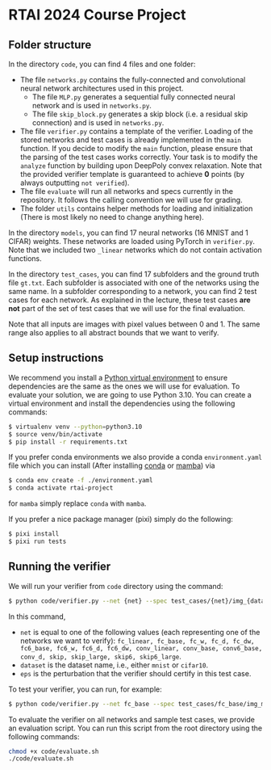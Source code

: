 # RTAI 2024 Course Project



## Folder structure
In the directory `code`, you can find 4 files and one folder: 
- The file `networks.py` contains the fully-connected and convolutional neural network architectures used in this project.
    - The file `MLP.py` generates a sequential fully connected neural network and is used in `networks.py`.
    - The file `skip_block.py` generates a skip block (i.e. a residual skip connection) and is used in `networks.py`.
- The file `verifier.py` contains a template of the verifier. Loading of the stored networks and test cases is already implemented in the `main` function. If you decide to modify the `main` function, please ensure that the parsing of the test cases works correctly. Your task is to modify the `analyze` function by building upon DeepPoly convex relaxation. Note that the provided verifier template is guaranteed to achieve **0** points (by always outputting `not verified`).
- The file `evaluate` will run all networks and specs currently in the repository. It follows the calling convention we will use for grading.
- The folder `utils` contains helper methods for loading and initialization (There is most likely no need to change anything here).


In the directory `models`, you can find 17 neural networks (16 MNIST and 1 CIFAR) weights. These networks are loaded using PyTorch in `verifier.py`. Note that we included two `_linear` networks which do not contain activation functions.

In the directory `test_cases`, you can find 17 subfolders and the ground truth file `gt.txt`. Each subfolder is associated with one of the networks using the same name. In a subfolder corresponding to a network, you can find 2 test cases for each network. As explained in the lecture, these test cases **are not** part of the set of test cases that we will use for the final evaluation.

Note that all inputs are images with pixel values between 0 and 1. The same range also applies to all abstract bounds that we want to verify. 

## Setup instructions

We recommend you install a [Python virtual environment](https://docs.python.org/3/library/venv.html) to ensure dependencies are the same as the ones we will use for evaluation.
To evaluate your solution, we are going to use Python 3.10.
You can create a virtual environment and install the dependencies using the following commands:

```bash
$ virtualenv venv --python=python3.10
$ source venv/bin/activate
$ pip install -r requirements.txt
```

If you prefer conda environments we also provide a conda `environment.yaml` file which you can install (After installing [conda](https://docs.conda.io/projects/conda/en/latest/commands/install.html) or [mamba](https://mamba.readthedocs.io/en/latest/installation.html)) via

```bash
$ conda env create -f ./environment.yaml
$ conda activate rtai-project
```

for `mamba` simply replace `conda` with `mamba`.

If you prefer a nice package manager (pixi) simply do the following:

```bash
$ pixi install
$ pixi run tests
```


## Running the verifier

We will run your verifier from `code` directory using the command:

```bash
$ python code/verifier.py --net {net} --spec test_cases/{net}/img_{dataset}_{eps}.txt
```

In this command, 
- `net` is equal to one of the following values (each representing one of the networks we want to verify): `fc_linear, fc_base, fc_w, fc_d, fc_dw, fc6_base, fc6_w, fc6_d, fc6_dw, conv_linear, conv_base, conv6_base, conv_d, skip, skip_large, skip6, skip6_large`.
- `dataset` is the dataset name, i.e.,  either `mnist` or `cifar10`.
- `eps` is the perturbation that the verifier should certify in this test case.

To test your verifier, you can run, for example:

```bash
$ python code/verifier.py --net fc_base --spec test_cases/fc_base/img_mnist_0.048839.txt
```

To evaluate the verifier on all networks and sample test cases, we provide an evaluation script.
You can run this script from the root directory using the following commands:

```bash
chmod +x code/evaluate.sh
./code/evaluate.sh
```